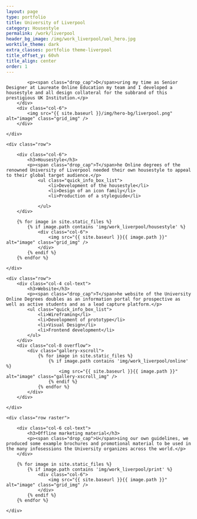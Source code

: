 ```yaml
---
layout: page
type: portfolio
title: University of Liverpool
category: Housestyle
permalink: /work/liverpool
header_bg_image: /img/work_liverpool/uol_hero.jpg
worktile_theme: dark
extra_classes: portfolio theme-liverpool
title_offset_y: 60vh
title_align: center
order: 1
---
```


<div class="wrapper">
	<div class="row row--aligncenter">		
		<div class="col-6">
			
			<p><span class="drop_cap">D</span>uring my time as Senior Designer at Laureate Online Education my team and I developed a housestyle and all design collateral for the subbrand of this prestigious UK Institution.</p>
		</div>
		<div class="col-6">
			<img src="{{ site.baseurl }}/img/hero-bg/liverpool.png" alt="image" class="grid_img" />
		</div>
		
	</div>

	<div class="row">		
	
		<div class="col-6">
			<h3>Housestyle</h3>
			<p><span class="drop_cap">T</span>he Online degrees of the renowned University of Liverpool needed their own housestyle to appeal to their global target audience.</p>
				<ul class="quick_info_box_list">
					<li>Development of the housestyle</li>
					<li>Design of an icon family</li> 
					<li>Production of a styleguide</li>

				</ul>
		</div>

		{% for image in site.static_files %}
		    {% if image.path contains 'img/work_liverpool/housestyle' %}
		    	<div class="col-6">
			        <img src="{{ site.baseurl }}{{ image.path }}" alt="image" class="grid_img" />
			    </div>
		    {% endif %}
		{% endfor %}
			
	</div>

	<div class="row">		
		<div class="col-4 col-text">
			<h3>Website</h3>
			<p><span class="drop_cap">T</span>he website of the University Online Degrees doubles as an information portal for prospective as well as active students and as a lead capture platform.</p>
			<ul class="quick_info_box_list">
				<li>Wireframing</li>
				<li>Development of prototype</li>
				<li>Visual Design</li>
				<li>Frontend development</li>
			</ul>
		</div>
		<div class="col-8 overflow">
			<div class="gallery-xscroll">
				{% for image in site.static_files %}
				    {% if image.path contains 'img/work_liverpool/online' %}
				        <img src="{{ site.baseurl }}{{ image.path }}" alt="image" class="gallery-xscroll_img" />
				    {% endif %}
				{% endfor %}
			</div>
		</div>
		
	</div>

	<div class="row raster">		
		
		<div class="col-6 col-text">
			<h3>Offline marketing material</h3>
			<p><span class="drop_cap">U</span>sing our own guidelines, we produced some example brochures and promotional material to be used in the many infosessions the University organizes across the world.</p>
		</div>

		{% for image in site.static_files %}
		    {% if image.path contains 'img/work_liverpool/print' %}
		    	<div class="col-6">
			        <img src="{{ site.baseurl }}{{ image.path }}" alt="image" class="grid_img" />
			    </div>
		    {% endif %}
		{% endfor %}

	</div>

</div>
